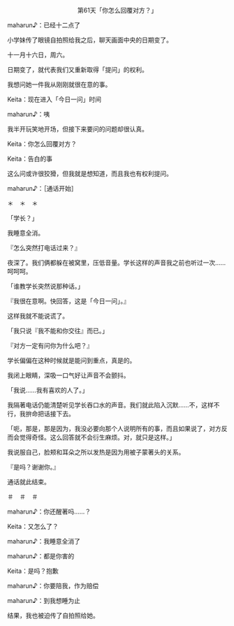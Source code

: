 <p align="center">第61天「你怎么回覆对方？」</p>

maharun♪：已经十二点了

小学妹传了眼镜自拍照给我之后，聊天画面中央的日期变了。

十一月十六日，周六。

日期变了，就代表我们又重新取得「提问」的权利。

我想问她一件我从刚刚就很在意的事。

Keita：现在进入「今日一问」时间

maharun♪：咦

我半开玩笑地开场，但接下来要问的问题却很认真。

Keita：你怎么回覆对方？

Keita：告白的事

这么问或许很狡猾，但我就是想知道，而且我也有权利提问。

maharun♪：［通话开始］

＊　＊　＊

「学长？」

我睡意全消。

『怎么突然打电话过来？』

夜深了。我们俩都躲在被窝里，压低音量。学长这样的声音我之前也听过一次……呵呵呵。

「谁教学长突然说那种话。」

『我很在意啊。快回答，这是「今日一问」。』

这样我就不能说谎了。

「我只说『我不能和你交往』而已。」

『对方一定有问你为什么吧？』

学长偏偏在这种时候就是能问到重点，真是的。

我闭上眼睛，深吸一口气好让声音不会颤抖。

「我说……我有喜欢的人了。」

我隔著电话仍能清楚听见学长吞口水的声音。我们就此陷入沉默……不，这样不行，我拚命把话接下去。

「呃，那是，那是因为，我没必要向那个人说明所有的事，而且如果说了，对方反而会觉得奇怪。这么回答就不会衍生麻烦。对，就只是这样。」

我说服自己，脸颊和耳朵之所以发热是因为用被子蒙著头的关系。

『是吗？谢谢你。』

通话就此结束。

＃　＃　＃

maharun♪：你还醒著吗……？

Keita：又怎么了？

maharun♪：我睡意全消了

maharun♪：都是你害的

Keita：是吗？抱歉

maharun♪：你要陪我，作为赔偿

maharun♪：到我想睡为止

结果，我也被迫传了自拍照给她。

